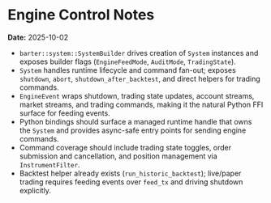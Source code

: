 # Engine Control Notes

**Date:** 2025-10-02

- `barter::system::SystemBuilder` drives creation of `System` instances and exposes
  builder flags (`EngineFeedMode`, `AuditMode`, `TradingState`).
- `System` handles runtime lifecycle and command fan-out; exposes `shutdown`,
  `abort`, `shutdown_after_backtest`, and direct helpers for trading commands.
- `EngineEvent` wraps shutdown, trading state updates, account streams, market streams,
  and trading commands, making it the natural Python FFI surface for feeding events.
- Python bindings should surface a managed runtime handle that owns the `System`
  and provides async-safe entry points for sending engine commands.
- Command coverage should include trading state toggles, order submission and
  cancellation, and position management via `InstrumentFilter`.
- Backtest helper already exists (`run_historic_backtest`); live/paper trading
  requires feeding events over `feed_tx` and driving shutdown explicitly.

